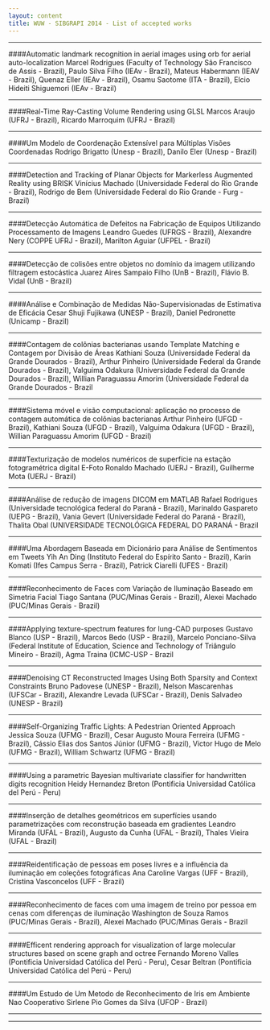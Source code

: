 ```yaml
---
layout: content
title: WUW - SIBGRAPI 2014 - List of accepted works
---
```


* * *
####Automatic landmark recognition in aerial images using orb for aerial auto-localization
Marcel Rodrigues (Faculty of Technology São Francisco de Assis - Brazil), Paulo Silva Filho (IEAv - Brazil), Mateus Habermann (IEAV - Brazil), Quenaz Eller (IEAv - Brazil), Osamu Saotome (ITA - Brazil), Elcio Hideiti Shiguemori (IEAv - Brazil)

* * *
####Real-Time Ray-Casting Volume Rendering using GLSL
Marcos Araujo (UFRJ - Brazil), Ricardo Marroquim (UFRJ - Brazil)

* * *
####Um Modelo de Coordenação Extensível para Múltiplas Visões Coordenadas
Rodrigo Brigatto (Unesp - Brazil), Danilo Eler (Unesp - Brazil)

* * *
####Detection and Tracking of Planar Objects for Markerless Augmented Reality using BRISK
Vinícius Machado (Universidade Federal do Rio Grande - Brazil), Rodrigo de Bem (Universidade Federal do Rio Grande - Furg - Brazil)

* * *
####Detecção Automática de Defeitos na Fabricação de Equipos Utilizando Processamento de Imagens
Leandro Guedes (UFRGS - Brazil), Alexandre Nery (COPPE UFRJ - Brazil),  Marilton Aguiar (UFPEL - Brazil)

* * *
####Detecção de colisões entre objetos no domínio da imagem utilizando filtragem estocástica
Juarez Aires Sampaio Filho (UnB - Brazil), Flávio B. Vidal (UnB - Brazil)

* * *
####Análise e Combinação de Medidas Não-Supervisionadas de Estimativa de Eficácia
Cesar Shuji Fujikawa (UNESP - Brazil), Daniel Pedronette (Unicamp - Brazil)

* * *
####Contagem de colônias bacterianas usando Template Matching e Contagem por Divisão de Áreas
Kathiani Souza (Universidade Federal da Grande Dourados - Brazil), Arthur Pinheiro (Universidade Federal da Grande Dourados - Brazil), Valguima Odakura (Universidade Federal da Grande Dourados - Brazil), Willian Paraguassu Amorim (Universidade Federal da Grande Dourados - Brazil

* * *
####Sistema móvel e visão computacional: aplicação no processo de contagem automática de colônias bacterianas
Arthur Pinheiro (UFGD - Brazil), Kathiani Souza (UFGD - Brazil), Valguima Odakura (UFGD - Brazil), Willian Paraguassu Amorim (UFGD - Brazil)

* * *
####Texturização de modelos numéricos de superfície na estação fotogramétrica digital E-Foto
Ronaldo Machado (UERJ - Brazil), Guilherme Mota (UERJ - Brazil)

* * *
####Análise de redução de imagens DICOM em MATLAB
Rafael Rodrigues (Universidade tecnológica federal do Paraná - Brazil), Marinaldo Gaspareto (UEPG - Brazil), Vania Gevert (Universidade Federal do Paraná - Brazil), Thalita Obal (UNIVERSIDADE TECNOLÓGICA FEDERAL DO PARANÁ - Brazil

* * *
####Uma Abordagem Baseada em Dicionário para Análise de Sentimentos em Tweets
Yih An Ding (Instituto Federal do Espírito Santo - Brazil), Karin Komati (Ifes Campus Serra - Brazil), Patrick Ciarelli (UFES - Brazil)

* * *
####Reconhecimento de Faces com Variação de Iluminação Baseado em Simetria Facial
Tiago Santana (PUC/Minas Gerais - Brazil), Alexei Machado (PUC/Minas Gerais - Brazil)

* * *
####Applying texture-spectrum features for lung-CAD purposes
Gustavo Blanco (USP - Brazil), Marcos Bedo (USP - Brazil), Marcelo Ponciano-Silva (Federal Institute of Education, Science and Technology of Triângulo Mineiro - Brazil), Agma Traina (ICMC-USP - Brazil

* * *
####Denoising CT Reconstructed Images Using Both Sparsity and Context Constraints
Bruno Padovese (UNESP - Brazil), Nelson Mascarenhas (UFSCar - Brazil), Alexandre Levada (UFSCar - Brazil), Denis Salvadeo (UNESP - Brazil)

* * *
####Self-Organizing Traffic Lights: A Pedestrian Oriented Approach
Jessica Souza (UFMG - Brazil), Cesar Augusto Moura Ferreira (UFMG - Brazil), Cássio Elias dos Santos Júnior (UFMG - Brazil), Victor Hugo de Melo (UFMG - Brazil), William Schwartz (UFMG - Brazil)

* * *
####Using a parametric Bayesian multivariate classifier for handwritten digits recognition
Heidy Hernandez Breton (Pontificia Universidad Católica del Perú - Peru)

* * *
####Inserção de detalhes geométricos em superfícies usando parametrizações com reconstrução baseada em gradientes
Leandro Miranda (UFAL - Brazil), Augusto da Cunha (UFAL - Brazil), Thales Vieira (UFAL - Brazil)

* * *
####Reidentificação de pessoas em poses livres e a influência da iluminação em coleções fotográficas
Ana Caroline Vargas (UFF - Brazil), Cristina Vasconcelos (UFF - Brazil)

* * *
####Reconhecimento de faces com uma imagem de treino por pessoa em cenas com diferenças de iluminação
Washington de Souza Ramos (PUC/Minas Gerais - Brazil), Alexei Machado (PUC/Minas Gerais - Brazil

* * *
####Efficent rendering approach for visualization of large molecular structures based on scene graph and octree
Fernando Moreno Valles (Pontificia Universidad Católica del Perú - Peru), Cesar Beltran (Pontificia Universidad Católica del Perú - Peru)

* * *
####Um Estudo de Um Metodo de Reconhecimento de Iris em Ambiente Nao Cooperativo
Sirlene Pio Gomes da Silva (UFOP - Brazil)

* * *
* * *